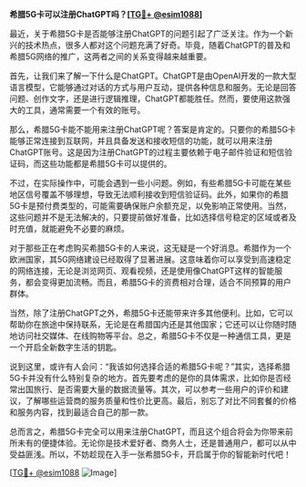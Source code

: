 **希腊5G卡可以注册ChatGPT吗？[[TG💪+ @esim1088](https://t.me/s/esim1088)]**

最近，关于希腊5G卡是否能够注册ChatGPT的问题引起了广泛关注。作为一个新兴的技术热点，很多人都对这个问题充满了好奇。毕竟，随着ChatGPT的普及和希腊5G网络的推广，这两者之间的关系变得越来越重要。

首先，让我们来了解一下什么是ChatGPT。ChatGPT是由OpenAI开发的一款大型语言模型，它能够通过对话的方式与用户互动，提供各种信息和服务。无论是回答问题、创作文字，还是进行逻辑推理，ChatGPT都能胜任。然而，要使用这款强大的工具，通常需要一个有效的账号。

那么，希腊5G卡能不能用来注册ChatGPT呢？答案是肯定的。只要你的希腊5G卡能够正常连接到互联网，并且具备发送和接收短信的功能，就可以用来注册ChatGPT账号。这是因为注册ChatGPT的过程主要依赖于电子邮件验证和短信验证码，而这些功能都是希腊5G卡可以提供的。

不过，在实际操作中，可能会遇到一些小问题。例如，有些希腊5G卡可能在某些地区信号覆盖不够理想，导致无法顺利接收到短信验证码。此外，如果你的希腊5G卡是预付费类型的，可能需要确保账户余额充足，以免影响正常使用。当然，这些问题并不是无法解决的，只要提前做好准备，比如选择信号稳定的区域或者及时充值，就能避免不必要的麻烦。

对于那些正在考虑购买希腊5G卡的人来说，这无疑是一个好消息。希腊作为一个欧洲国家，其5G网络建设已经取得了显著进展。这意味着你可以享受到高速稳定的网络连接，无论是浏览网页、观看视频，还是使用像ChatGPT这样的智能服务，都会变得更加流畅。而且，希腊5G卡的资费相对合理，适合不同预算的用户群体。

当然，除了注册ChatGPT之外，希腊5G卡还能带来许多其他便利。比如，它可以帮助你在旅途中保持联系，无论是在希腊国内还是其他国家；它还可以让你随时随地访问社交媒体、在线购物等平台。总之，希腊5G卡不仅是一种通信工具，更是一个开启全新数字生活的钥匙。

说到这里，或许有人会问：“我该如何选择合适的希腊5G卡呢？”其实，选择希腊5G卡并没有什么特别复杂的地方。首先要考虑的是你的具体需求，比如你是否经常出国旅行、是否需要大量的数据流量等。其次，可以参考一些用户的评价和建议，了解哪些运营商的服务质量和性价比更高。最后，别忘了对比不同套餐的价格和服务内容，找到最适合自己的那一款。

总而言之，希腊5G卡完全可以用来注册ChatGPT，而且这个组合将会为你带来前所未有的便捷体验。无论你是技术爱好者、商务人士，还是普通用户，都可以从中受益匪浅。所以，不妨趁现在入手一张希腊5G卡，开启属于你的智能新时代吧！

[[TG💪+ @esim1088](https://t.me/s/esim1088) ![Image](https://i.postimg.cc/4NQfJmqS/Snipaste-2025-05-13-00-14-12.png)]